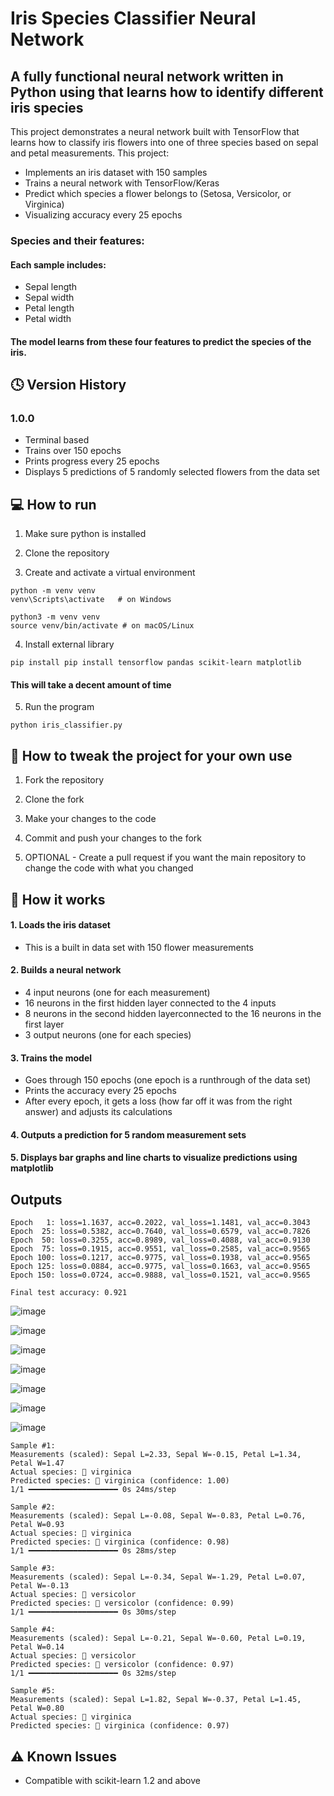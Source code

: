# Iris Species Classifier Neural Network
## A fully functional neural network written in Python using that learns how to identify different iris species
This project demonstrates a neural network built with TensorFlow that learns how to classify iris flowers into one of three species based on sepal and petal measurements. This project:
- Implements an iris dataset with 150 samples
- Trains a neural network with TensorFlow/Keras
- Predict which species a flower belongs to (Setosa, Versicolor, or Virginica)
- Visualizing accuracy every 25 epochs
### Species and their features:
####  Each sample includes:
- Sepal length
- Sepal width
- Petal length
- Petal width
#### The model learns from these four features to predict the species of the iris.

## 🕓 Version History
### 1.0.0
- Terminal based
- Trains over 150 epochs
- Prints progress every 25 epochs
- Displays 5 predictions of 5 randomly selected flowers from the data set

## 💻 How to run 
1. Make sure python is installed

2. Clone the repository

3. Create and activate a virtual environment
```
python -m venv venv
venv\Scripts\activate   # on Windows
```
```
python3 -m venv venv
source venv/bin/activate # on macOS/Linux
```

4. Install external library
```
pip install pip install tensorflow pandas scikit-learn matplotlib
```
#### This will take a decent amount of time 

5. Run the program
```
python iris_classifier.py
```

## 🔧 How to tweak the project for your own use 
1. Fork the repository
   
2. Clone the fork
   
3. Make your changes to the code
   
4. Commit and push your changes to the fork
   
5. OPTIONAL - Create a pull request if you want the main repository to change the code with what you changed

## 🧠 How it works 
#### 1. Loads the iris dataset
  - This is a built in data set with 150 flower measurements

#### 2. Builds a neural network 
  - 4 input neurons (one for each measurement)
  - 16 neurons in the first hidden layer connected to the 4 inputs
  - 8 neurons in the second hidden layerconnected to the 16 neurons in the first layer
  - 3 output neurons (one for each species)

#### 3. Trains the model 
  - Goes through 150 epochs (one epoch is a runthrough of the data set)
  - Prints the accuracy every 25 epochs 
  - After every epoch, it gets a loss (how far off it was from the right answer) and adjusts its calculations

#### 4. Outputs a prediction for 5 random measurement sets

#### 5. Displays bar graphs and line charts to visualize predictions using matplotlib

## Outputs
```
Epoch   1: loss=1.1637, acc=0.2022, val_loss=1.1481, val_acc=0.3043
Epoch  25: loss=0.5382, acc=0.7640, val_loss=0.6579, val_acc=0.7826
Epoch  50: loss=0.3255, acc=0.8989, val_loss=0.4088, val_acc=0.9130
Epoch  75: loss=0.1915, acc=0.9551, val_loss=0.2585, val_acc=0.9565
Epoch 100: loss=0.1217, acc=0.9775, val_loss=0.1938, val_acc=0.9565
Epoch 125: loss=0.0884, acc=0.9775, val_loss=0.1663, val_acc=0.9565
Epoch 150: loss=0.0724, acc=0.9888, val_loss=0.1521, val_acc=0.9565

Final test accuracy: 0.921
```
![image](https://github.com/user-attachments/assets/74a1af7b-01ac-436b-a9d4-6e472d4a4881)

![image](https://github.com/user-attachments/assets/d75d4314-49ab-4ccb-b3ac-3509fc158400)

![image](https://github.com/user-attachments/assets/5d40cbcf-a278-4cef-b305-5f496e296c10)

![image](https://github.com/user-attachments/assets/d852a8ca-0b7c-4286-87ab-6095dd00df9a)

![image](https://github.com/user-attachments/assets/d31b3eba-d9c5-4f20-9ccc-5acae5ff3284)

![image](https://github.com/user-attachments/assets/3e2d7744-cc56-4520-84a4-9217ae7399ef)

![image](https://github.com/user-attachments/assets/92f72053-e374-48d9-84c9-a9d39d3e95a1)

```
Sample #1:
Measurements (scaled): Sepal L=2.33, Sepal W=-0.15, Petal L=1.34, Petal W=1.47
Actual species: 🌺 virginica
Predicted species: 🌺 virginica (confidence: 1.00)
1/1 ━━━━━━━━━━━━━━━━━━━━ 0s 24ms/step

Sample #2:
Measurements (scaled): Sepal L=-0.08, Sepal W=-0.83, Petal L=0.76, Petal W=0.93
Actual species: 🌺 virginica
Predicted species: 🌺 virginica (confidence: 0.98)
1/1 ━━━━━━━━━━━━━━━━━━━━ 0s 28ms/step

Sample #3:
Measurements (scaled): Sepal L=-0.34, Sepal W=-1.29, Petal L=0.07, Petal W=-0.13
Actual species: 🌷 versicolor
Predicted species: 🌷 versicolor (confidence: 0.99)
1/1 ━━━━━━━━━━━━━━━━━━━━ 0s 30ms/step

Sample #4:
Measurements (scaled): Sepal L=-0.21, Sepal W=-0.60, Petal L=0.19, Petal W=0.14
Actual species: 🌷 versicolor
Predicted species: 🌷 versicolor (confidence: 0.97)
1/1 ━━━━━━━━━━━━━━━━━━━━ 0s 32ms/step

Sample #5:
Measurements (scaled): Sepal L=1.82, Sepal W=-0.37, Petal L=1.45, Petal W=0.80
Actual species: 🌺 virginica
Predicted species: 🌺 virginica (confidence: 0.97)
```

## ⚠️ Known Issues 
- Compatible with scikit-learn 1.2 and above







